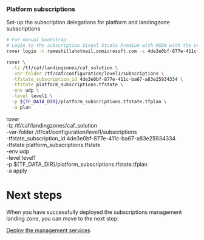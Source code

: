 
### Platform subscriptions
Set-up the subscription delegations for platform and landingzone subscriptions

```bash
# For manual bootstrap:
# Login to the subscription Visual Studio Premium with MSDN with the user ramesh.illa_hotmail.com#EXT#@rameshillahotmail.onmicrosoft.com
rover login -t rameshillahotmail.onmicrosoft.com -s 4de3e0bf-877e-411c-ba67-a83e25934334

rover \
  -lz /tf/caf/landingzones/caf_solution \
  -var-folder /tf/caf/configuration/level1/subscriptions \
  -tfstate_subscription_id 4de3e0bf-877e-411c-ba67-a83e25934334 \
  -tfstate platform_subscriptions.tfstate \
  -env udp \
  -level level1 \
  -p ${TF_DATA_DIR}/platform_subscriptions.tfstate.tfplan \
  -a plan

```
rover \
  -lz /tf/caf/landingzones/caf_solution \
  -var-folder /tf/caf/configuration/level1/subscriptions \
  -tfstate_subscription_id 4de3e0bf-877e-411c-ba67-a83e25934334 \
  -tfstate platform_subscriptions.tfstate \
  -env udp \
  -level level1 \
  -p ${TF_DATA_DIR}/platform_subscriptions.tfstate.tfplan \
  -a apply


# Next steps

When you have successfully deployed the subscriptions management landing zone, you can move to the next step:

[Deploy the management services](../../level1/management/readme.md)